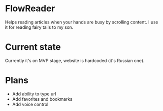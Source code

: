 # FlowReader
Helps reading articles when your hands are busy by scrolling content. I use it for reading fairy tails to my son.

# Current state
Currently it's on MVP stage, website is hardcoded (it's Russian one).

# Plans
* Add ability to type url
* Add favorites and bookmarks
* Add voice control
